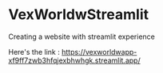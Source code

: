 # VexWorldwStreamlit
Creating a website with streamlit experience

Here's the link : https://vexworldwapp-xf9ff7zwb3hfqjexbhwhgk.streamlit.app/
